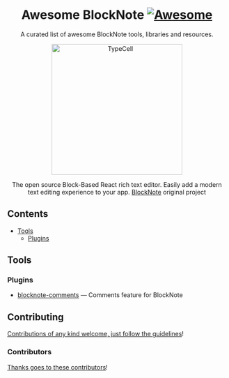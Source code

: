 <div align="center">

<!-- Awesome BlockNotes Editor -->

<!--lint ignore no-dead-urls-->

# Awesome BlockNote [![Awesome](https://awesome.re/badge.svg)](https://awesome.re)

<!-- subtitle -->

A curated list of awesome BlockNote tools, libraries and resources.

<!-- image -->

<a href="https://www.blocknotejs.org">
    <img alt="TypeCell" src="https://github.com/TypeCellOS/BlockNote/raw/main/docs/public/img/logos/banner.svg?raw=true" width="300" />
</a>

<!-- description -->

The open source Block-Based React rich text editor. Easily add a modern text editing experience to your app. 
[BlockNote](https://github.com/TypeCellOS/BlockNote) original project
</div>

<!-- TOC -->

## Contents

* [Tools](#tools)
  * [Plugins](#plugins)

<!-- CONTENT -->

## Tools 

### Plugins

* [blocknote-comments](https://github.com/defensestation/blocknote-comments) — Comments feature for BlockNote

<!-- END CONTENT -->

## Contributing

[Contributions of any kind welcome, just follow the guidelines](contributing.md)!

### Contributors

[Thanks goes to these contributors](https://github.com/defensestation/awesome-blocknote/graphs/contributors)!
